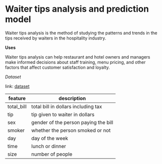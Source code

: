 # Waiter tips analysis and prediction model

Waiter tips analysis is the method of studying the patterns and trends in the tips received by waiters in the hospitality industry.

**Uses**

Waiter tips analysis can help restaurant and hotel owners and managers make informed decisions about staff training, menu pricing, and other factors that affect customer satisfaction and loyalty.

*Dataset*

link: [dataset](https://raw.githubusercontent.com/amankharwal/Website-data/master/tips.csv)

| feature | description |
| --- | --- |
| total_bill | total bill in dollars including tax |
| tip | tip given to waiter in dollars |
| sex | gender of the person paying the bill |
| smoker | whether the person smoked or not |
| day | day of the week |
| time | lunch or dinner |
| size | number of people |
